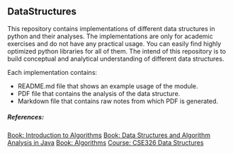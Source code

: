 ## DataStructures
This repository contains implementations of different data structures in python and their analyses. The implementations are only for academic exercises and do not have any practical usage. You can easily find highly optimized python libraries for all of them. The intend of this repository is to build conceptual and analytical understanding of different data structures.

Each implementation contains:
* README.md file that shows an example usage of the module.
* PDF file that contains the analysis of the data structure.
* Markdown file that contains raw notes from which PDF is generated.

##### References:
[Book: Introduction to Algorithms](https://www.amazon.com/Introduction-Algorithms-3rd-MIT-Press/dp/0262033844)
[Book: Data Structures and Algorithm Analysis in Java](https://www.amazon.com/Structures-Algorithm-Analysis-Java-Allen/dp/0273752111)
[Book: Algorithms](https://www.amazon.com/Algorithms-Sanjoy-Dasgupta/dp/0073523402)
[Course: CSE326 Data Structures](https://courses.cs.washington.edu/courses/cse326/)
